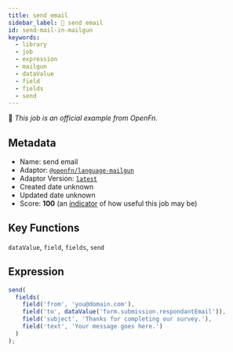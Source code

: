 ```yaml
---
title: send email
sidebar_label: 📜 send email
id: send-mail-in-mailgun
keywords:
  - library
  - job
  - expression
  - mailgun
  - dataValue
  - field
  - fields
  - send
---
```


📜 <em>This job is an official example from OpenFn.</em>

## Metadata

- Name: send email
- Adaptor: [`@openfn/language-mailgun`](https://www.github.com/openfn/language-mailgun)
- Adaptor Version: [`latest`](https://www.github.com/openfn/language-mailgun)
- Created date unknown
- Updated date unknown
- Score: <b>100</b> (an [indicator](/adaptors/library/#library-scores) of how useful this job may be)

## Key Functions

`dataValue`, `field`, `fields`, `send`

## Expression

```js
send(
  fields(
    field('from', 'you@domain.com'),
    field('to', dataValue('form.submission.respondantEmail')),
    field('subject', 'Thanks for completing our survey.'),
    field('text', 'Your message goes here.')
  )
);

```